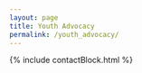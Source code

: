 ```yaml
---
layout: page
title: Youth Advocacy
permalink: /youth_advocacy/
---
```


{% include contactBlock.html %}